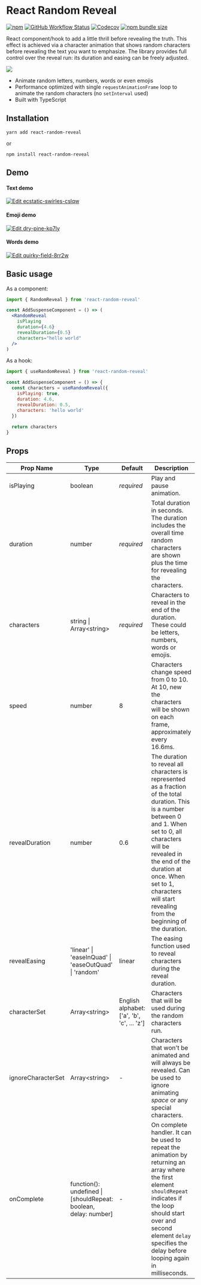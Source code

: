 # React Random Reveal

[![npm](https://img.shields.io/npm/v/react-random-reveal)](https://www.npmjs.com/package/react-random-reveal)
[![GitHub Workflow Status](https://img.shields.io/github/workflow/status/vydimitrov/react-random-reveal/Codecov%20Coverage)](https://codecov.io/gh/vydimitrov/react-random-reveal)
[![Codecov](https://img.shields.io/codecov/c/gh/vydimitrov/react-random-reveal)](https://codecov.io/gh/vydimitrov/react-random-reveal)
[![npm bundle size](https://img.shields.io/bundlephobia/min/react-random-reveal)](https://bundlephobia.com/result?p=react-random-reveal)

React component/hook to add a little thrill before revealing the truth. This effect is achieved via a character animation that shows random characters before revealing the text you want to emphasize. The library provides full control over the reveal run: its duration and easing can be freely adjusted.


<img src="https://user-images.githubusercontent.com/10707142/77891767-c3332000-7271-11ea-9ba8-b2de048cad32.gif">

- Animate random letters, numbers, words or even emojis
- Performance optimized with single `requestAnimationFrame` loop to animate the random characters (no `setInterval` used)
- Built with TypeScript

## Installation

```
yarn add react-random-reveal
```

or

```
npm install react-random-reveal
```

## Demo

#### Text demo
[![Edit ecstatic-swirles-cslqw](https://codesandbox.io/static/img/play-codesandbox.svg)](https://codesandbox.io/s/ecstatic-swirles-cslqw?fontsize=14&hidenavigation=1&theme=dark)   

#### Emoji demo
[![Edit dry-pine-kp7ly](https://codesandbox.io/static/img/play-codesandbox.svg)](https://codesandbox.io/s/dry-pine-kp7ly?fontsize=14&hidenavigation=1&theme=dark)

#### Words demo
[![Edit quirky-field-8rr2w](https://codesandbox.io/static/img/play-codesandbox.svg)](https://codesandbox.io/s/quirky-field-8rr2w?fontsize=14&hidenavigation=1&theme=dark)

  </div>
</div>


## Basic usage

As a component:

```jsx
import { RandomReveal } from 'react-random-reveal'

const AddSuspenseComponent = () => (
  <RandomReveal
    isPlaying
    duration={4.6}
    revealDuration={0.5}
    characters="hello world"
  />
)
```

As a hook:

```jsx
import { useRandomReveal } from 'react-random-reveal'

const AddSuspenseComponent = () => {
  const characters = useRandomReveal({
    isPlaying: true,
    duration: 4.6,
    revealDuration: 0.5,
    characters: 'hello world'
  })
  
  return characters
}
```

## Props
| Prop Name          | Type                                                            | Default                                    | Description                                                                                                                                                                                                                                                                     |
|--------------------|-----------------------------------------------------------------|--------------------------------------------|---------------------------------------------------------------------------------------------------------------------------------------------------------------------------------------------------------------------------------------------------------------------------------|
| isPlaying          | boolean                                                         | _required_                                 | Play and pause animation.                                                                                                                                                                                                                                                        |
| duration           | number                                                          | _required_                                 | Total duration in seconds. The duration includes the overall time random characters are shown plus the time for revealing the characters.                                                                                                                                                |
| characters         | string \| Array\<string>                                        | _required_                                 | Characters to reveal in the end of the duration. These could be letters, numbers, words or emojis.                                                                                                                                                                                  |
| speed              | number                                                          | 8                                          | Characters change speed from 0 to 10. At 10, new the characters will be shown on each frame, approximately every 16.6ms.                                                                                                                                                            |
| revealDuration     | number                                                          | 0.6                                        | The duration to reveal all characters is represented as a fraction of the total duration. This is a number between 0 and 1. When set to 0, all characters will be revealed in the end of the duration at once. When set to 1, characters will start revealing from the beginning of the duration.  |
| revealEasing       |  'linear'  \| 'easeInQuad'  \| 'easeOutQuad'  \| 'random'       | linear                                     | The easing function used to reveal characters during the reveal duration.                                                                                                                                                                                                       |
| characterSet       | Array\<string>                                                  | English alphabet: ['a', 'b', 'c', ... 'z'] | Characters that will be used during the random characters run.                                                                                                                                                                                                                   |
| ignoreCharacterSet | Array\<string>                                                  | -                                          | Characters that won't be animated and will always be revealed. Can be used to ignore animating _space_ or any special characters.                                                                                                                                               |
| onComplete         | function(): undefined \| [shouldRepeat: boolean, delay: number] | -                                          | On complete handler. It can be used to repeat the animation by returning an array where the first element  `shouldRepeat` indicates if the loop should start over and second element  `delay` specifies the delay before looping again in milliseconds.                         |
